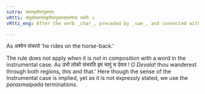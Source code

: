 ```yaml
---
sutra: समस्तृतीयायुक्तात्
vRtti: संपूर्वाच्चरतेस्तृतीयायुक्तादात्मनेपदं भवति ॥
vRtti_eng: After the verb _char_, preceded by _sam_, and connected with a noun in the Instrumental case, the _Atmanepada_ is employed.

---
```

As अश्वेन संचरते 'he rides on the horse-back.'

The rule does not apply when it is not in composition with a word in the instrumental case. As उभौ लोकौ संचरति इमं चामुं च देवल ! _O_ _Devala_! thou wanderest through both regions, this and that.' Here though the sense of the Instrumental case is implied, yet as it is not expressly stated, we use the _parasmaipada_ terminations.